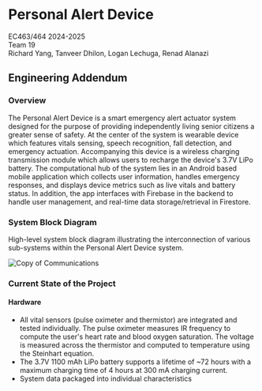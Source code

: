 Personal Alert Device
=================
EC463/464 2024-2025\
Team 19\
Richard Yang, Tanveer Dhilon, Logan Lechuga, Renad Alanazi

## Engineering Addendum

### Overview
The Personal Alert Device is a smart emergency alert actuator system designed for the purpose of providing independently living senior citizens a greater sense of safety. At the center of the system is wearable device which features vitals sensing, speech recognition, fall detection, and emergency actuation. Accompanying this device is a wireless charging transmission module which allows users to recharge the device's 3.7V LiPo battery. The computational hub of the system lies in an Android based mobile application which collects user information, handles emergency responses, and displays device metrics such as live vitals and battery status. In addition, the app interfaces with Firebase in the backend to handle user management, and real-time data storage/retrieval in Firestore.

### System Block Diagram

High-level system block diagram illustrating the interconnection of various sub-systems within the Personal Alert Device system.

![Copy of Communications](https://github.com/user-attachments/assets/35403a93-ef55-4306-aa80-25ca30373815)

### Current State of the Project

#### Hardware

* All vital sensors (pulse oximeter and thermistor) are integrated and tested individually. The pulse oximeter measures IR frequency to compute the user's heart rate and blood oxygen saturation. The voltage is measured across the thermistor and computed to temperature using the Steinhart equation.
* The 3.7V 1100 mAh LiPo battery supports a lifetime of ~72 hours with a maximum charging time of 4 hours at 300 mA charging current.
* System data packaged into individual characteristics 



